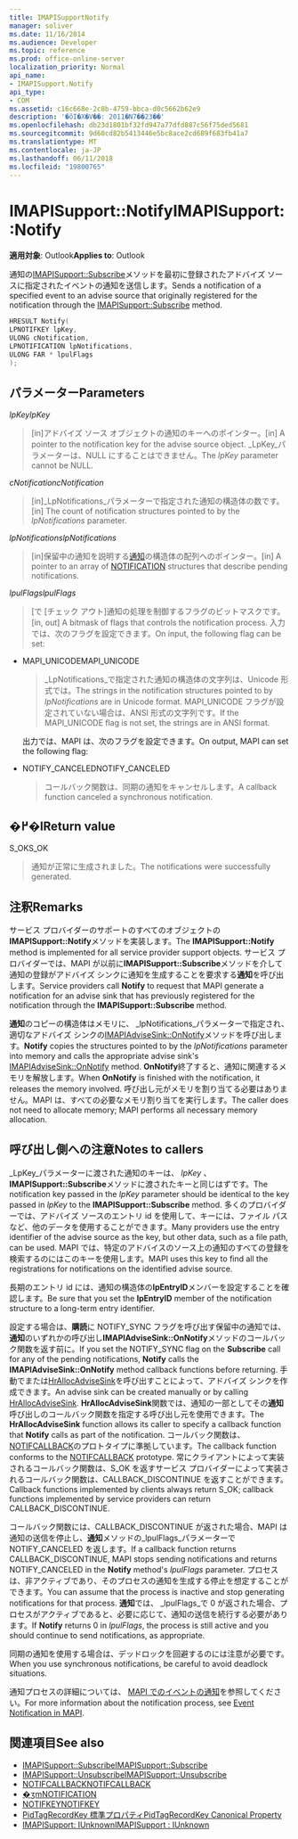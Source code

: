 ```yaml
---
title: IMAPISupportNotify
manager: soliver
ms.date: 11/16/2014
ms.audience: Developer
ms.topic: reference
ms.prod: office-online-server
localization_priority: Normal
api_name:
- IMAPISupport.Notify
api_type:
- COM
ms.assetid: c16c668e-2c8b-4759-bbca-d0c5662b62e9
description: '�ŏI�X�V��: 2011�N7��23��'
ms.openlocfilehash: db23d1801bf32fd947a77dfd887c56f75ded5681
ms.sourcegitcommit: 9d60cd82b5413446e5bc8ace2cd689f683fb41a7
ms.translationtype: MT
ms.contentlocale: ja-JP
ms.lasthandoff: 06/11/2018
ms.locfileid: "19800765"
---
```

# <a name="imapisupportnotify"></a><span data-ttu-id="a394f-103">IMAPISupport::Notify</span><span class="sxs-lookup"><span data-stu-id="a394f-103">IMAPISupport::Notify</span></span>

<span data-ttu-id="a394f-104">**適用対象**: Outlook</span><span class="sxs-lookup"><span data-stu-id="a394f-104">**Applies to**: Outlook</span></span> 
  
<span data-ttu-id="a394f-105">通知の[IMAPISupport::Subscribe](imapisupport-subscribe.md)メソッドを最初に登録されたアドバイズ ソースに指定されたイベントの通知を送信します。</span><span class="sxs-lookup"><span data-stu-id="a394f-105">Sends a notification of a specified event to an advise source that originally registered for the notification through the [IMAPISupport::Subscribe](imapisupport-subscribe.md) method.</span></span> 
  
```cpp
HRESULT Notify(
LPNOTIFKEY lpKey,
ULONG cNotification,
LPNOTIFICATION lpNotifications,
ULONG FAR * lpulFlags
);
```

## <a name="parameters"></a><span data-ttu-id="a394f-106">パラメーター</span><span class="sxs-lookup"><span data-stu-id="a394f-106">Parameters</span></span>

<span data-ttu-id="a394f-107">_lpKey_</span><span class="sxs-lookup"><span data-stu-id="a394f-107">_lpKey_</span></span>
  
> <span data-ttu-id="a394f-108">[in]アドバイズ ソース オブジェクトの通知のキーへのポインター。</span><span class="sxs-lookup"><span data-stu-id="a394f-108">[in] A pointer to the notification key for the advise source object.</span></span> <span data-ttu-id="a394f-109">_LpKey_パラメーターは、NULL にすることはできません。</span><span class="sxs-lookup"><span data-stu-id="a394f-109">The  _lpKey_ parameter cannot be NULL.</span></span> 
    
<span data-ttu-id="a394f-110">_cNotification_</span><span class="sxs-lookup"><span data-stu-id="a394f-110">_cNotification_</span></span>
  
> <span data-ttu-id="a394f-111">[in]_LpNotifications_パラメーターで指定された通知の構造体の数です。</span><span class="sxs-lookup"><span data-stu-id="a394f-111">[in] The count of notification structures pointed to by the  _lpNotifications_ parameter.</span></span> 
    
<span data-ttu-id="a394f-112">_lpNotifications_</span><span class="sxs-lookup"><span data-stu-id="a394f-112">_lpNotifications_</span></span>
  
> <span data-ttu-id="a394f-113">[in]保留中の通知を説明する[通知](notification.md)の構造体の配列へのポインター。</span><span class="sxs-lookup"><span data-stu-id="a394f-113">[in] A pointer to an array of [NOTIFICATION](notification.md) structures that describe pending notifications.</span></span> 
    
<span data-ttu-id="a394f-114">_lpulFlags_</span><span class="sxs-lookup"><span data-stu-id="a394f-114">_lpulFlags_</span></span>
  
> <span data-ttu-id="a394f-115">[で [チェック アウト]通知の処理を制御するフラグのビットマスクです。</span><span class="sxs-lookup"><span data-stu-id="a394f-115">[in, out] A bitmask of flags that controls the notification process.</span></span> <span data-ttu-id="a394f-116">入力では、次のフラグを設定できます。</span><span class="sxs-lookup"><span data-stu-id="a394f-116">On input, the following flag can be set:</span></span>
    
  - <span data-ttu-id="a394f-117">MAPI_UNICODE</span><span class="sxs-lookup"><span data-stu-id="a394f-117">MAPI_UNICODE</span></span> 
    
    > <span data-ttu-id="a394f-118">_LpNotifications_で指定された通知の構造体の文字列は、Unicode 形式では。</span><span class="sxs-lookup"><span data-stu-id="a394f-118">The strings in the notification structures pointed to by  _lpNotifications_ are in Unicode format.</span></span> <span data-ttu-id="a394f-119">MAPI_UNICODE フラグが設定されていない場合は、ANSI 形式の文字列です。</span><span class="sxs-lookup"><span data-stu-id="a394f-119">If the MAPI_UNICODE flag is not set, the strings are in ANSI format.</span></span> 

    <span data-ttu-id="a394f-120">出力では、MAPI は、次のフラグを設定できます。</span><span class="sxs-lookup"><span data-stu-id="a394f-120">On output, MAPI can set the following flag:</span></span>
        
  - <span data-ttu-id="a394f-121">NOTIFY_CANCELED</span><span class="sxs-lookup"><span data-stu-id="a394f-121">NOTIFY_CANCELED</span></span> 
    
    > <span data-ttu-id="a394f-122">コールバック関数は、同期の通知をキャンセルします。</span><span class="sxs-lookup"><span data-stu-id="a394f-122">A callback function canceled a synchronous notification.</span></span>
    
## <a name="return-value"></a><span data-ttu-id="a394f-123">�߂�l</span><span class="sxs-lookup"><span data-stu-id="a394f-123">Return value</span></span>

<span data-ttu-id="a394f-124">S_OK</span><span class="sxs-lookup"><span data-stu-id="a394f-124">S_OK</span></span> 
  
> <span data-ttu-id="a394f-125">通知が正常に生成されました。</span><span class="sxs-lookup"><span data-stu-id="a394f-125">The notifications were successfully generated.</span></span>
    
## <a name="remarks"></a><span data-ttu-id="a394f-126">注釈</span><span class="sxs-lookup"><span data-stu-id="a394f-126">Remarks</span></span>

<span data-ttu-id="a394f-127">サービス プロバイダーのサポートのすべてのオブジェクトの**IMAPISupport::Notify**メソッドを実装します。</span><span class="sxs-lookup"><span data-stu-id="a394f-127">The **IMAPISupport::Notify** method is implemented for all service provider support objects.</span></span> <span data-ttu-id="a394f-128">サービス プロバイダーでは、MAPI が以前に**IMAPISupport::Subscribe**メソッドを介して通知の登録がアドバイズ シンクに通知を生成することを要求する**通知**を呼び出します。</span><span class="sxs-lookup"><span data-stu-id="a394f-128">Service providers call **Notify** to request that MAPI generate a notification for an advise sink that has previously registered for the notification through the **IMAPISupport::Subscribe** method.</span></span> 
  
<span data-ttu-id="a394f-129">**通知**のコピーの構造体はメモリに、 _lpNotifications_パラメーターで指定され、適切なアドバイズ シンクの[IMAPIAdviseSink::OnNotify](imapiadvisesink-onnotify.md)メソッドを呼び出します。</span><span class="sxs-lookup"><span data-stu-id="a394f-129">**Notify** copies the structures pointed to by the  _lpNotifications_ parameter into memory and calls the appropriate advise sink's [IMAPIAdviseSink::OnNotify](imapiadvisesink-onnotify.md) method.</span></span> <span data-ttu-id="a394f-130">**OnNotify**終了すると、通知に関連するメモリを解放します。</span><span class="sxs-lookup"><span data-stu-id="a394f-130">When **OnNotify** is finished with the notification, it releases the memory involved.</span></span> <span data-ttu-id="a394f-131">呼び出し元がメモリを割り当てる必要はありません。MAPI は、すべての必要なメモリ割り当てを実行します。</span><span class="sxs-lookup"><span data-stu-id="a394f-131">The caller does not need to allocate memory; MAPI performs all necessary memory allocation.</span></span> 
  
## <a name="notes-to-callers"></a><span data-ttu-id="a394f-132">呼び出し側への注意</span><span class="sxs-lookup"><span data-stu-id="a394f-132">Notes to callers</span></span>

<span data-ttu-id="a394f-133">_LpKey_パラメーターに渡された通知のキーは、 _lpKey_ 、 **IMAPISupport::Subscribe**メソッドに渡されたキーと同じはずです。</span><span class="sxs-lookup"><span data-stu-id="a394f-133">The notification key passed in the  _lpKey_ parameter should be identical to the key passed in  _lpKey_ to the **IMAPISupport::Subscribe** method.</span></span> <span data-ttu-id="a394f-134">多くのプロバイダーでは、アドバイズ ソースのエントリ id を使用して、キーには、ファイル パスなど、他のデータを使用することができます。</span><span class="sxs-lookup"><span data-stu-id="a394f-134">Many providers use the entry identifier of the advise source as the key, but other data, such as a file path, can be used.</span></span> <span data-ttu-id="a394f-135">MAPI では、特定のアドバイスのソース上の通知のすべての登録を検索するのにはこのキーを使用します。</span><span class="sxs-lookup"><span data-stu-id="a394f-135">MAPI uses this key to find all the registrations for notifications on the identified advise source.</span></span> 
  
<span data-ttu-id="a394f-136">長期のエントリ id には、通知の構造体の**lpEntryID**メンバーを設定することを確認します。</span><span class="sxs-lookup"><span data-stu-id="a394f-136">Be sure that you set the **lpEntryID** member of the notification structure to a long-term entry identifier.</span></span> 
  
<span data-ttu-id="a394f-137">設定する場合は、**購読**に NOTIFY_SYNC フラグを呼び出す保留中の通知では、**通知**のいずれかの呼び出し**IMAPIAdviseSink::OnNotify**メソッドのコールバック関数を返す前に。</span><span class="sxs-lookup"><span data-stu-id="a394f-137">If you set the NOTIFY_SYNC flag on the **Subscribe** call for any of the pending notifications, **Notify** calls the **IMAPIAdviseSink::OnNotify** method callback functions before returning.</span></span> <span data-ttu-id="a394f-138">手動でまたは[HrAllocAdviseSink](hrallocadvisesink.md)を呼び出すことによって、アドバイズ シンクを作成できます。</span><span class="sxs-lookup"><span data-stu-id="a394f-138">An advise sink can be created manually or by calling [HrAllocAdviseSink](hrallocadvisesink.md).</span></span> <span data-ttu-id="a394f-139">**HrAllocAdviseSink**関数では、通知の一部としてその**通知**呼び出しのコールバック関数を指定する呼び出し元を使用できます。</span><span class="sxs-lookup"><span data-stu-id="a394f-139">The **HrAllocAdviseSink** function allows its caller to specify a callback function that **Notify** calls as part of the notification.</span></span> <span data-ttu-id="a394f-140">コールバック関数は、 [NOTIFCALLBACK](notifcallback.md)のプロトタイプに準拠しています。</span><span class="sxs-lookup"><span data-stu-id="a394f-140">The callback function conforms to the [NOTIFCALLBACK](notifcallback.md) prototype.</span></span> <span data-ttu-id="a394f-141">常にクライアントによって実装されるコールバック関数は、S_OK を返すサービス プロバイダーによって実装されるコールバック関数は、CALLBACK_DISCONTINUE を返すことができます。</span><span class="sxs-lookup"><span data-stu-id="a394f-141">Callback functions implemented by clients always return S_OK; callback functions implemented by service providers can return CALLBACK_DISCONTINUE.</span></span> 
  
<span data-ttu-id="a394f-142">コールバック関数には、CALLBACK_DISCONTINUE が返された場合、MAPI は通知の送信を停止し、**通知**メソッドの_lpulFlags_パラメーターで NOTIFY_CANCELED を返します。</span><span class="sxs-lookup"><span data-stu-id="a394f-142">If a callback function returns CALLBACK_DISCONTINUE, MAPI stops sending notifications and returns NOTIFY_CANCELED in the **Notify** method's  _lpulFlags_ parameter.</span></span> <span data-ttu-id="a394f-143">プロセスは、非アクティブであり、そのプロセスの通知を生成する停止を想定することができます。</span><span class="sxs-lookup"><span data-stu-id="a394f-143">You can assume that the process is inactive and stop generating notifications for that process.</span></span> <span data-ttu-id="a394f-144">**通知**では、 _lpulFlags_で 0 が返された場合、プロセスがアクティブであると、必要に応じて、通知の送信を続行する必要があります。</span><span class="sxs-lookup"><span data-stu-id="a394f-144">If **Notify** returns 0 in  _lpulFlags_, the process is still active and you should continue to send notifications, as appropriate.</span></span>
  
<span data-ttu-id="a394f-145">同期の通知を使用する場合は、デッドロックを回避するのには注意が必要です。</span><span class="sxs-lookup"><span data-stu-id="a394f-145">When you use synchronous notifications, be careful to avoid deadlock situations.</span></span>
  
<span data-ttu-id="a394f-146">通知プロセスの詳細については、 [MAPI でのイベントの通知](event-notification-in-mapi.md)を参照してください。</span><span class="sxs-lookup"><span data-stu-id="a394f-146">For more information about the notification process, see [Event Notification in MAPI](event-notification-in-mapi.md).</span></span> 
  
## <a name="see-also"></a><span data-ttu-id="a394f-147">関連項目</span><span class="sxs-lookup"><span data-stu-id="a394f-147">See also</span></span>

- [<span data-ttu-id="a394f-148">IMAPISupport::Subscribe</span><span class="sxs-lookup"><span data-stu-id="a394f-148">IMAPISupport::Subscribe</span></span>](imapisupport-subscribe.md)  
- [<span data-ttu-id="a394f-149">IMAPISupport::Unsubscribe</span><span class="sxs-lookup"><span data-stu-id="a394f-149">IMAPISupport::Unsubscribe</span></span>](imapisupport-unsubscribe.md)  
- [<span data-ttu-id="a394f-150">NOTIFCALLBACK</span><span class="sxs-lookup"><span data-stu-id="a394f-150">NOTIFCALLBACK</span></span>](notifcallback.md) 
- [<span data-ttu-id="a394f-151">�ʒm</span><span class="sxs-lookup"><span data-stu-id="a394f-151">NOTIFICATION</span></span>](notification.md)  
- [<span data-ttu-id="a394f-152">NOTIFKEY</span><span class="sxs-lookup"><span data-stu-id="a394f-152">NOTIFKEY</span></span>](notifkey.md)  
- [<span data-ttu-id="a394f-153">PidTagRecordKey 標準プロパティ</span><span class="sxs-lookup"><span data-stu-id="a394f-153">PidTagRecordKey Canonical Property</span></span>](pidtagrecordkey-canonical-property.md)  
- [<span data-ttu-id="a394f-154">IMAPISupport: IUnknown</span><span class="sxs-lookup"><span data-stu-id="a394f-154">IMAPISupport : IUnknown</span></span>](imapisupportiunknown.md)

